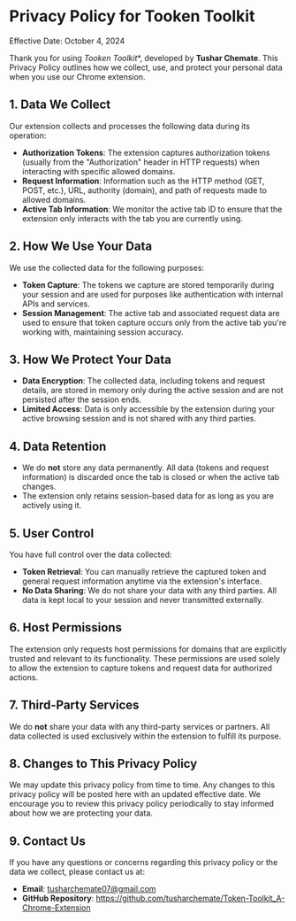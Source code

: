 # Privacy Policy for Tooken Toolkit

Effective Date: October 4, 2024

Thank you for using *Tooken Toolkit**, developed by **Tushar Chemate**. This Privacy Policy outlines how we collect, use, and protect your personal data when you use our Chrome extension.

## 1. Data We Collect

Our extension collects and processes the following data during its operation:

- **Authorization Tokens**: The extension captures authorization tokens (usually from the "Authorization" header in HTTP requests) when interacting with specific allowed domains.
- **Request Information**: Information such as the HTTP method (GET, POST, etc.), URL, authority (domain), and path of requests made to allowed domains.
- **Active Tab Information**: We monitor the active tab ID to ensure that the extension only interacts with the tab you are currently using.

## 2. How We Use Your Data

We use the collected data for the following purposes:
- **Token Capture**: The tokens we capture are stored temporarily during your session and are used for purposes like authentication with internal APIs and services.
- **Session Management**: The active tab and associated request data are used to ensure that token capture occurs only from the active tab you're working with, maintaining session accuracy.

## 3. How We Protect Your Data

- **Data Encryption**: The collected data, including tokens and request details, are stored in memory only during the active session and are not persisted after the session ends.
- **Limited Access**: Data is only accessible by the extension during your active browsing session and is not shared with any third parties.

## 4. Data Retention

- We do **not** store any data permanently. All data (tokens and request information) is discarded once the tab is closed or when the active tab changes.
- The extension only retains session-based data for as long as you are actively using it.

## 5. User Control

You have full control over the data collected:
- **Token Retrieval**: You can manually retrieve the captured token and general request information anytime via the extension's interface.
- **No Data Sharing**: We do not share your data with any third parties. All data is kept local to your session and never transmitted externally.

## 6. Host Permissions

The extension only requests host permissions for domains that are explicitly trusted and relevant to its functionality. These permissions are used solely to allow the extension to capture tokens and request data for authorized actions.

## 7. Third-Party Services

We do **not** share your data with any third-party services or partners. All data collected is used exclusively within the extension to fulfill its purpose.

## 8. Changes to This Privacy Policy

We may update this privacy policy from time to time. Any changes to this privacy policy will be posted here with an updated effective date. We encourage you to review this privacy policy periodically to stay informed about how we are protecting your data.

## 9. Contact Us

If you have any questions or concerns regarding this privacy policy or the data we collect, please contact us at:

- **Email**: tusharchemate07@gmail.com
- **GitHub Repository**: https://github.com/tusharchemate/Token-Toolkit_A-Chrome-Extension
